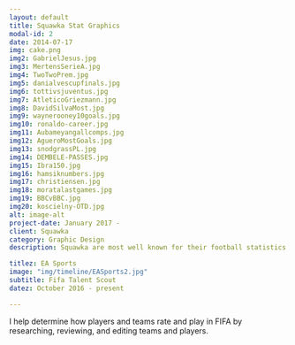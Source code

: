 ```yaml
---
layout: default
title: Squawka Stat Graphics
modal-id: 2
date: 2014-07-17
img: cake.png
img2: GabrielJesus.jpg
img3: MertensSerieA.jpg
img4: TwoTwoPrem.jpg
img5: danialvescupfinals.jpg
img6: tottivsjuventus.jpg
img7: AtleticoGriezmann.jpg
img8: DavidSilvaMost.jpg
img9: waynerooney10goals.jpg
img10: ronaldo-career.jpg
img11: Aubameyangallcomps.jpg
img12: AgueroMostGoals.jpg
img13: snodgrassPL.jpg
img14: DEMBELE-PASSES.jpg
img15: Ibra150.jpg
img16: hamsiknumbers.jpg
img17: christiensen.jpg
img18: moratalastgames.jpg
img19: BBCvBBC.jpg
img20: koscielny-OTD.jpg
alt: image-alt
project-date: January 2017 -
client: Squawka
category: Graphic Design
description: Squawka are most well known for their football statistics and one of the most important things is to create visualisations and graphics of these stats that both looked good and portray the statistic. These graphics can range from a player's season by numbers to an interesting stat or milestone that a specific player has acomplished.

titlez: EA Sports
image: "img/timeline/EASports2.jpg"
subtitle: Fifa Talent Scout
datez: October 2016 - present

---
```

I help determine how players and teams rate and play in FIFA by researching, reviewing, and editing teams and players.
